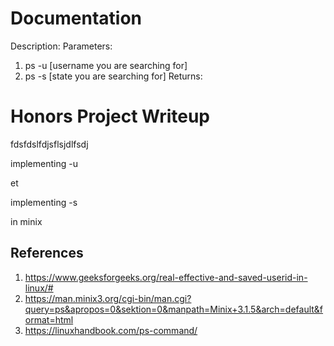 # Documentation
Description: 
Parameters:
  1. ps -u [username you are searching for]
  2. ps -s [state you are searching for]
Returns:

# Honors Project Writeup

fdsfdslfdjsflsjdlfsdj

implementing -u

et

implementing -s

in minix

## References
1. https://www.geeksforgeeks.org/real-effective-and-saved-userid-in-linux/#
2. https://man.minix3.org/cgi-bin/man.cgi?query=ps&apropos=0&sektion=0&manpath=Minix+3.1.5&arch=default&format=html
3. https://linuxhandbook.com/ps-command/
